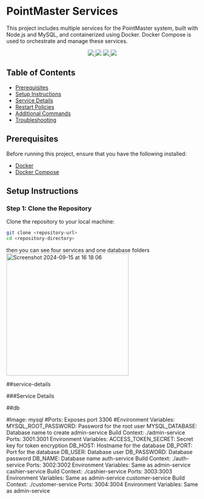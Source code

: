 # PointMaster Services
<div>
This project includes multiple services for the PointMaster system, built with Node.js and MySQL, and containerized using Docker. Docker Compose is used to orchestrate and manage these services.
</div>

<p align="center">
  <a href="https://badge.fury.io/js/electron-markdownify">
      <img src="https://github.com/user-attachments/assets/69ef0349-09d8-4085-a87a-8cfcd8f69852" >

  </a>
  <a href="https://gitter.im/amitmerchant1990/electron-markdownify"><img src="https://badges.gitter.im/amitmerchant1990/electron-markdownify.svg"></a>
  <a href="https://saythanks.io/to/bullredeyes@gmail.com">
      <img src="https://img.shields.io/badge/SayThanks.io-%E2%98%BC-1EAEDB.svg">
  </a>
  <a href="https://www.paypal.me/AmitMerchant">
    <img src="https://img.shields.io/badge/$-donate-ff69b4.svg?maxAge=2592000&amp;style=flat">
  </a>
</p>


## Table of Contents

- [Prerequisites](#prerequisites)
- [Setup Instructions](#setup-instructions)
- [Service Details](#service-details)
- [Restart Policies](#restart-policies)
- [Additional Commands](#additional-commands)
- [Troubleshooting](#troubleshooting)

## Prerequisites

Before running this project, ensure that you have the following installed:

- [Docker](https://docs.docker.com/get-docker/)
- [Docker Compose](https://docs.docker.com/compose/install/)

## Setup Instructions

### Step 1: Clone the Repository

Clone the repository to your local machine:

```bash
git clone <repository-url>
cd <repository-directory>
```
then you can see four services and one database folders
<img width="321" alt="Screenshot 2024-09-15 at 16 18 06" src="https://github.com/user-attachments/assets/53f075b4-ea6f-470c-b56a-13881224d1f0">

##service-details

###Service Details

##db

#Image: mysql
#Ports: Exposes port 3306
#Environment Variables:
MYSQL_ROOT_PASSWORD: Password for the root user
MYSQL_DATABASE: Database name to create
admin-service
Build Context: ./admin-service
Ports: 3001:3001
Environment Variables:
ACCESS_TOKEN_SECRET: Secret key for token encryption
DB_HOST: Hostname for the database
DB_PORT: Port for the database
DB_USER: Database user
DB_PASSWORD: Database password
DB_NAME: Database name
auth-service
Build Context: ./auth-service
Ports: 3002:3002
Environment Variables:
Same as admin-service
cashier-service
Build Context: ./cashier-service
Ports: 3003:3003
Environment Variables:
Same as admin-service
customer-service
Build Context: ./customer-service
Ports: 3004:3004
Environment Variables:
Same as admin-service




